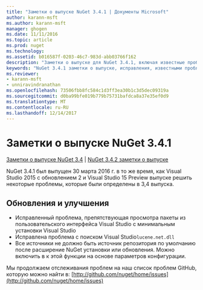 ```yaml
---
title: "Заметки о выпуске NuGet 3.4.1 | Документы Microsoft"
author: karann-msft
ms.author: karann-msft
manager: ghogen
ms.date: 11/11/2016
ms.topic: article
ms.prod: nuget
ms.technology: 
ms.assetid: b016587f-0203-46c7-983d-abb03766f162
description: "Заметки о выпуске для NuGet 3.4.1, включая известные проблемы, исправленные ошибки, добавленные функции и DCR."
keywords: "NuGet 3.4.1 заметки о выпуске, исправления, известными проблемами, добавлены функции, DCR"
ms.reviewer:
- karann-msft
- unniravindranathan
ms.openlocfilehash: 73506fbb8fc584c1d3ff3ea30b1c3d5dec09319a
ms.sourcegitcommit: d0ba99bfe019b779b75731bafdca8a37e35ef0d9
ms.translationtype: MT
ms.contentlocale: ru-RU
ms.lasthandoff: 12/14/2017
---
```

# <a name="nuget-341-release-notes"></a>Заметки о выпуске NuGet 3.4.1

[Заметки о выпуске NuGet 3.4](../release-notes/nuget-3.4.md) | [NuGet 3.4.2 заметки о выпуске](../release-notes/nuget-3.4.2.md)

NuGet 3.4.1 был выпущен 30 марта 2016 г. в то же время, как Visual Studio 2015 с обновлением 2 и Visual Studio 15 Preview выпуске решить некоторые проблемы, которые были определены в 3,4 выпуска.

## <a name="updates-and-improvements"></a>Обновления и улучшения

* Исправленный проблема, препятствующая просмотра пакеты из пользовательского интерфейса Visual Studio с минимальным установки Visual Studio
* Исправлена проблема с поиском Visual Studio`lucene.net.dll`
* Все источники не должно быть источник репозитория по умолчанию после расширение NuGet установки или обновления.  Можно включить в к этой функции на основе параметров конфигурации.

Мы продолжаем отслеживания проблем на наш список проблем GitHub, которую можно найти в: [http://github.com/nuget/home/issues](http://github.com/nuget/home/issues)